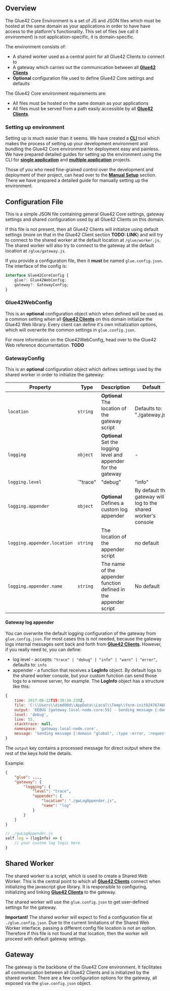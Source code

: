 ## Overview

The Glue42 Core Environment is a set of JS and JSON files which must be hosted at the same domain as your applications in order to have have access to the platform's functionality. This set of files (we call it *environment*) is not application-specific, it is domain-specific.

The environment consists of:
- A shared worker used as a central point for all Glue42 Clients to connect to
- A gateway which carries out the communication between all [**Glue42 Clients**](../glue42-client/index.html)
- **Optional** configuration file used to define Glue42 Core settings and defaults

The Glue42 Core environment requirements are:
- All files must be hosted on the same domain as your applications
- All files must be served from a path easily accessible by all [**Glue42 Clients**](../glue42-client/index.html). 

### Setting up environment

Setting up is much easier than it seems. We have created a [**CLI**](../cli/index.html) tool which makes the process of setting up your development environment and bundling the Glue42 Core environment for deployment easy and painless. We have prepared detailed guides for setting up the environment using the CLI for [**single application**](../../../getting-started/setting-environment/single-application/index.html) and [**multiple application**](../../../getting-started/setting-environment/multiple-applications/index.html) projects.

Those of you who need fine-grained control over the development and deployment of their project, can head over to the [**Manual Setup**](../../../getting-started/setting-environment/manual/index.html) section. There we have prepared a detailed guide for manually setting up the environment.

## Configuration File

This is a simple JSON file containing general Glue42 Core settings, gateway settings and shared configuration used by all Glue42 Clients on this domain.

If this file is not present, then all Glue42 Clients will initialize using default settings (more on that in the Glue42 Client section **TODO: LINK**) and will try to connect to the shared worker at the default location at `/glue/worker.js`. The shared worker will also try to connect to the gateway at the default location at `/glue/gateway.js`.

If you provide a configuration file, then it **must** be named `glue.config.json`. The interface of the config is:

```javascript
interface Glue42CoreConfig {
    glue?: Glue42WebConfig;
    gateway?: GatewayConfig;
}
```

### Glue42WebConfig

This is an **optional** configuration object which when defined will be used as a common setting when all [**Glue42 Clients**](../glue42-client/index.html) on this domain initialize the Glue42 Web library. Every client can define it's own initialization options, which will overwrite the common settings in `glue.config.json`.

For more information on the Glue42WebConfig, head over to the Glue42 Web reference documentation. **TODO**

### GatewayConfig

This is an **optional** configuration object which defines settings used by the shared worker in order to initialize the gateway:

|Property|Type|Description|Default|
|--------|----|-----------|-------|
|`location`|`string`|**Optional** The location of the gateway script | Defaults to: "./gateway.js" |
|`logging`|`object`|**Optional** Set the logging level and appender for the gateway | -|
|`logging.level`|`"trace" | "debug" | "info" | "warn" | "error"`|**Optional** Defines the log level | Defaults to: `"info"` |
|`logging.appender`|`object`|**Optional** Defines a custom log appender | By default the gateway will log to the shared worker's console |
|`logging.appender.location`|`string`| The location of the appender script | no default |
|`logging.appender.name`|`string`| The name of the appender function defined in the appender script | No default |


#### Gateway log appender

You can overwrite the default logging configuration of the gateway from `glue.config.json`. For most cases this is not needed, because the gateway logs internal messages sent back and forth from [**Glue42 Clients**](../glue42-client/index.html). However, if you really need to, you can define:
- log level - accepts: `"trace" | "debug" | "info" | "warn" | "error"`, defaults to: `info`
- appender - a function that receives a **LogInfo** object. By default logs to the shared worker console, but your custom function can send those logs to a remove server, for example. The **LogInfo** object has a structure like this:

```javascript
{
    time: 2017-06-22T15:38:34.230Z,
    file: 'C:\\Users\\dimd00d\\AppData\\Local\\Temp\\form-init8247674603237706851.clj',
    output: 'DEBUG [gateway.local-node.core:55] - Sending message {:domain "global", :type :error, :request_id nil, :peer_id nil, :reason_uri "global.errors.authentication.failure", :reason "Unknown authentication method "} to local peer',
    level: 'debug',
    line: 55,
    stacktrace: null,
    namespace: 'gateway.local-node.core',
    message: 'Sending message {:domain "global", :type :error, :request_id nil, :peer_id nil, :reason_uri "global.errors.authentication.failure", :reason "Unknown authentication method "} to local peer'
}
```
The `output` key contains a processed message for direct output where the rest of the keys hold the details.

Example:

```json
{
    "glue": ...,
    "gateway": {
        "logging": {
            "level": "trace",
            "appender": {
                "location": "./gwLogAppender.js",
                "name": "log"
            }
        }
    }
}
```

```javascript
// ./gwLogAppender.js
self.log = (logInfo) => {
    // your custom log logic here
}
```

## Shared Worker

The shared worker is a script, which is used to create a Shared Web Worker. This is the central point to which all [**Glue42 Clients**](../glue42-client/index.html) connect when initializing the javascript glue library. It is responsible to configuring, initializing and linking [**Glue42 Clients**](../glue42-client/index.html) to the gateway.

The shared worker will use the `glue.config.json` to get user-defined settings for the gateway.

**Important!** The shared worker will expect to find a configuration file at `./glue.config.json`. Due to the current limitations of the Shared Web Worker interface, passing a different config file location is not an option. Therefore if this file is not found at that location, then the worker will proceed with default gateway settings.


## Gateway

The gateway is the backbone of the Glue42 Core environment. It facilitates all communication between all Glue42 Clients and is initialized by the shared worker. There are a few configuration options for the gateway, all exposed via the `glue.config.json` object.